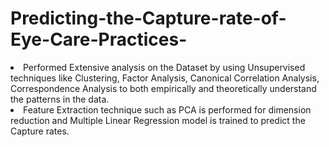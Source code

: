 # Predicting-the-Capture-rate-of-Eye-Care-Practices-
<li>Performed Extensive analysis on the Dataset by using Unsupervised techniques like Clustering, Factor Analysis, Canonical Correlation Analysis, Correspondence Analysis to both empirically and theoretically understand the patterns in the data. </li>
<li>Feature Extraction technique such as PCA is performed for dimension reduction and Multiple Linear Regression model is trained to predict the Capture rates.</li>
